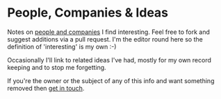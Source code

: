 # People, Companies & Ideas

Notes on [people and companies](https://github.com/morgz/ideas_people_and_companies/blob/master/people_and_companies.md) I find interesting. Feel free to fork and suggest additions via a pull request. I'm the editor round here so the definition of 'interesting' is my own :-)

Occasionally I'll link to related ideas I've had, mostly for my own record keeping and to stop me forgetting.

If you're the owner or the subject of any of this info and want something removed then [get in touch](danmorgz@googlemail.com).